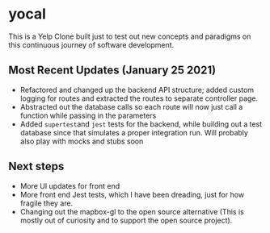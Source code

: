 # yocal

This is a Yelp Clone built just to test out new concepts and paradigms on this continuous journey of software development.

## Most Recent Updates (January 25 2021)

- Refactored and changed up the backend API structure; added custom logging for routes and extracted the routes to separate controller page.
- Abstracted out the database calls so each route will now just call a function while passing in the parameters
- Added `supertest`and `jest` tests for the backend, while building out a test database since that simulates a proper integration run. Will probably also play with mocks and stubs soon

## Next steps

- More UI updates for front end
- More front end Jest tests, which I have been dreading, just for how fragile they are.
- Changing out the mapbox-gl to the open source alternative (This is mostly out of curiosity and to support the open source project).

